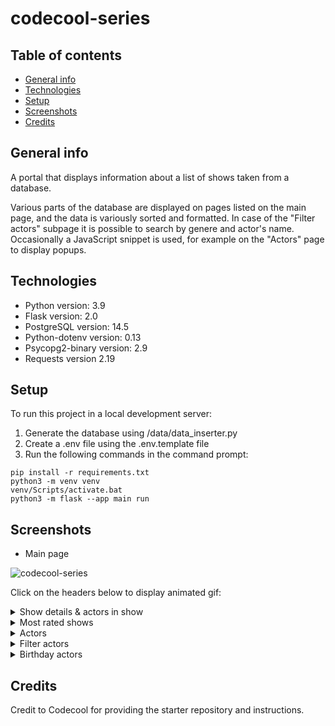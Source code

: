 # codecool-series
## Table of contents
* [General info](#general-info)
* [Technologies](#technologies)
*  [Setup](#setup)
*  [Screenshots](#screenshots)
* [Credits](#credits)

## General info
A portal that displays information about a list of shows taken from a database. 

Various parts of the database are displayed on pages listed on the main page, and the data is variously sorted and formatted. In case of the "Filter actors" subpage it is possible to search by genere and actor's name. Occasionally a JavaScript snippet is used, for example on the "Actors" page to display popups. 

## Technologies
* Python version: 3.9
* Flask version: 2.0
* PostgreSQL version: 14.5
* Python-dotenv version: 0.13
* Psycopg2-binary version: 2.9
* Requests version 2.19

## Setup
To run this project in a local development server:
1. Generate the database using /data/data_inserter.py
2. Create a .env file using the .env.template file
3. Run the following commands in the command prompt:
``` 
pip install -r requirements.txt
python3 -m venv venv
venv/Scripts/activate.bat
python3 -m flask --app main run 
```

## Screenshots
* Main page

![codecool-series](https://user-images.githubusercontent.com/61357898/213877724-258c57be-015d-4838-84a4-9441d9f90bec.png)

Click on the headers below to display animated gif:

<details>
<summary>Show details & actors in show</summary>
<img src="https://user-images.githubusercontent.com/61357898/214286639-4ec2d3b7-02cd-4c9c-8c78-cf6c77abd90b.gif">
</details>

<details>
<summary>Most rated shows</summary>
<img src="https://user-images.githubusercontent.com/61357898/214286688-633f9a05-033f-4cd3-a556-0547f862bcc6.gif">
</details>

<details>
<summary>Actors</summary>
<img src="https://user-images.githubusercontent.com/61357898/214286733-ae57272e-1416-4014-a4bd-1bab8726c8d4.gif">
</details>

<details>
<summary>Filter actors</summary>
<img src="https://user-images.githubusercontent.com/61357898/214286756-1f56a31a-5cc3-41fa-9618-62d1cd27ff83.gif">
</details>

<details>
<summary>Birthday actors</summary>
<img src="https://user-images.githubusercontent.com/61357898/214286769-f2c670cf-0fe0-4085-b8ef-ba7c802f3659.gif">
</details>


## Credits
Credit to Codecool for providing the starter repository and instructions.

